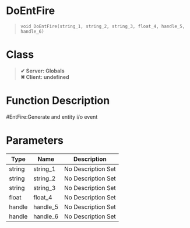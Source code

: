 # DoEntFire
> `void DoEntFire(string_1, string_2, string_3, float_4, handle_5, handle_6)`
# Class
> __✔ Server: Globals__  
> __✖ Client: undefined__  
# Function Description
#EntFire:Generate and entity i/o event
# Parameters
Type|Name|Description
--|--|--
string|string_1|No Description Set
string|string_2|No Description Set
string|string_3|No Description Set
float|float_4|No Description Set
handle|handle_5|No Description Set
handle|handle_6|No Description Set
